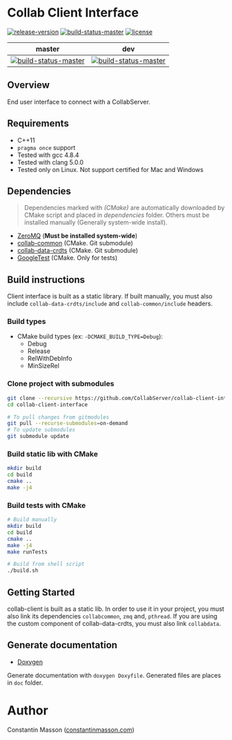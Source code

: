 # Collab Client Interface

[![release-version](https://img.shields.io/badge/release-alpha--version-red.svg)]()
[![build-status-master](https://travis-ci.org/CollabServer/collab-client-interface.svg?branch=master)](https://travis-ci.org/CollabServer/collab-client-interface)
[![license](https://img.shields.io/badge/license-LGPLv3.0-blue.svg)](https://github.com/CollabServer/collab-client-interface/blob/master/LICENSE.txt)

| master | dev |
| :-----: | :----: |
| [![build-status-master](https://travis-ci.org/CollabServer/collab-client-interface.svg?branch=master)](https://travis-ci.org/CollabServer/collab-client-interface) | [![build-status-master](https://travis-ci.org/CollabServer/collab-client-interface.svg?branch=dev)](https://travis-ci.org/CollabServer/collab-client-interface) |


## Overview
End user interface to connect with a CollabServer.


## Requirements
- C++11
- `pragma once` support
- Tested with gcc 4.8.4
- Tested with clang 5.0.0
- Tested only on Linux. Not support certified for Mac and Windows


## Dependencies
> Dependencies marked with *(CMake)* are automatically downloaded by CMake
> script and placed in *dependencies* folder.
> Others must be installed manually (Generally system-wide install).
- [ZeroMQ](http://zeromq.org/) (**Must be installed system-wide**)
- [collab-common](https://github.com/CollabServer/collab-common.git) (CMake. Git submodule)
- [collab-data-crdts](https://github.com/CollabServer/collab-data-crdts.git) (CMake. Git submodule)
- [GoogleTest](https://github.com/google/googletest) (CMake. Only for tests)


## Build instructions
Client interface is built as a static library.
If built manually, you must also include `collab-data-crdts/include` and
`collab-common/include` headers.

### Build types
- CMake build types (ex: `-DCMAKE_BUILD_TYPE=Debug`):
    - Debug
    - Release
    - RelWithDebInfo
    - MinSizeRel

### Clone project with submodules
```bash
git clone --recursive https://github.com/CollabServer/collab-client-interface.git
cd collab-client-interface

# To pull changes from gitmodules
git pull --recurse-submodules=on-demand
# To update submodules
git submodule update
```

### Build static lib with CMake
```bash
mkdir build
cd build
cmake ..
make -j4
```

### Build tests with CMake
```bash
# Build manually
mkdir build
cd build
cmake ..
make -j4
make runTests

# Build from shell script
./build.sh
```


## Getting Started
collab-client is built as a static lib.
In order to use it in your project, you must also link its dependencies
`collabcommon`, `zmq` and, `pthread`.
If you are using the custom component of collab-data-crdts, you must also
link `collabdata`.


## Generate documentation
- [Doxygen](https://www.stack.nl/~dimitri/doxygen/)

Generate documentation with `doxygen Doxyfile`.
Generated files are places in `doc` folder.


# Author
Constantin Masson ([constantinmasson.com](http://constantinmasson.com/))


